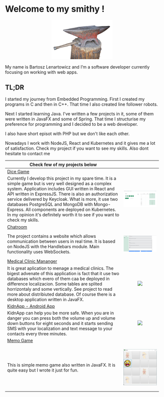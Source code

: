 # Welcome to my smithy ! 

<p align="center"><img src="./smithy.png" width="200px;"></p>

My name is Bartosz Lenartowicz and I’m a software developer currently focusing on working with web apps.

## TL;DR

I started my journey from Embedded Programming. 
First I created my programs in C and then in C++. 
That time I also created line follower robots. 

Next I started learning Java. I've written a few projects in it, some of them were written in JavaFX and some of Spring. That time I structurise my preference for programming and I decided to be a web developer.

I also have short episot with PHP but we don't like each other.

Nowadays I work with NodeJS, React and Kubernetes and it gives me a lot of satisfaction. 
Check my project if you want to see my skills. Also dont hesitate to contact me

| Check few of my projects below | |
| --- | --- |
|[Dice Game](https://github.com/Bartosz95/dice-game)| |
| Currently I develop this project in my spare time. It is a simple game but is very well designed as a complex system. Application includes GUI written in React and API written in ExpressJS. There is also an authorization service delivered by Keycloak. What is more, it use two databases PostgreSQL and MongoDB with Mongo-Express. All components are deployed on Kubernetes. In my opinion it's definitely worth it to see if you want to check my skills. |<p align="center"><p align="center"><img src="https://github.com/Bartosz95/dice-game/blob/master/gui/public/img/tom1.png"></p>|
|[Chatroom](https://github.com/Bartosz95/chat-room)| |
|The project contains a website which allows communication between users in real time. It is based on NodeJS with the Handlebars module. Main functionality uses  WebSockets. | <p align="center"><p align="center"><img src="https://github.com/Bartosz95/chat-room/blob/master/doc/chat3.png"></p> |
|[Medical Clinic Mananger](https://github.com/Bartosz95/medical-clinic-mananger) | |
|It is great aplication to menage a medical clinics. The bigest advenate of this application is fact that it use two databases which evero of them caa be deployed in difference localizacion. Some tables are splited horrizontaly and some vertically. See project to read more about distribiuted database. Of course there is a desktop application written in JavaFX. | <p align="center"><p align="center"><img src="https://github.com/Bartosz95/medical-clinic-mananger/blob/master/doc/3.png" ></p>|
|[KidnApp - Android App](https://github.com/Bartosz95/KidnApp)||
KidnApp can help you be more safe. When you are in danger you can press both the volume up and volume down buttons for eight seconds and it starts sending SMS with your localization and text message to your contacts every three minutes. | <p align="center"><p align="center"><img src="https://github.com/Bartosz95/KidnApp/blob/master/Description/photo/menu.png" height="350px;"></p>|
|[Memo Game](https://github.com/Bartosz95/memo-game)| |
| This is simple memo game also written in JavaFX. It is quite easy but I wrote it just for fun. | <p align="center"><p align="center"><img src="https://github.com/Bartosz95/memo-game/blob/master/description-images/game.PNG" width="200px;"></p>|
